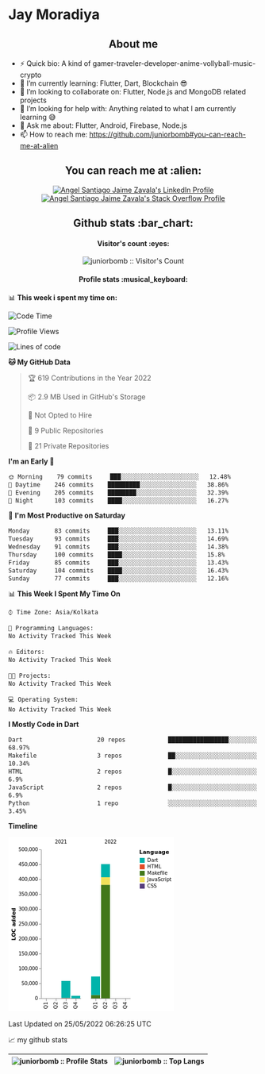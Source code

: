 # Jay Moradiya
 <h2 align="center">About me</h2>
 
- ⚡ Quick bio:                    A kind of gamer-traveler-developer-anime-vollyball-music-crypto </br>
- 🌱 I’m currently learning:        Flutter, Dart, Blockchain 😎</br>
- 👯 I’m looking to collaborate on: Flutter, Node.js and MongoDB related projects </br>
- 🤔 I’m looking for help with:     Anything related to what I am currently learning 😅 </br>
- 💬 Ask me about:                  Flutter, Android, Firebase, Node.js </br>
- 📫 How to reach me:              https://github.com/juniorbomb#you-can-reach-me-at-alien </br>
 

<h2 align="center">You can reach me at :alien:</h2>

<p align="center">

  <a href="https://www.linkedin.com/in/jay-m-86aa14216">
    <img src="https://www.vectorlogo.zone/logos/linkedin/linkedin-icon.svg" alt="Angel Santiago Jaime Zavala's LinkedIn Profile" height="30" width="30">
  </a>

  <a href="https://stackoverflow.com/users/15096319/juniorbomb?tab=profile">
    <img src="https://www.vectorlogo.zone/logos/stackoverflow/stackoverflow-icon.svg" alt="Angel Santiago Jaime Zavala's Stack Overflow Profile" height="30" width="30">
  </a>
	
</p>

<h2 align="center">Github stats :bar_chart:</h2>

<h4 align="center">Visitor's count :eyes:</h4>

<p align="center"><img src="https://profile-counter.glitch.me/{juniorbomb}/count.svg" alt="juniorbomb :: Visitor's Count" /></p>

<h4 align="center">Profile stats :musical_keyboard:</h4>

📊 **This week i spent my time on:**

<!--START_SECTION:waka-->
![Code Time](http://img.shields.io/badge/Code%20Time-0%20secs-blue)

![Profile Views](http://img.shields.io/badge/Profile%20Views-53-blue)

![Lines of code](https://img.shields.io/badge/From%20Hello%20World%20I%27ve%20Written-591%20Thousand%20lines%20of%20code-blue)

**🐱 My GitHub Data** 

> 🏆 619 Contributions in the Year 2022
 > 
> 📦 2.9 MB Used in GitHub's Storage 
 > 
> 🚫 Not Opted to Hire
 > 
> 📜 9 Public Repositories 
 > 
> 🔑 21 Private Repositories  
 > 
**I'm an Early 🐤** 

```text
🌞 Morning    79 commits     ███░░░░░░░░░░░░░░░░░░░░░░   12.48% 
🌆 Daytime    246 commits    █████████░░░░░░░░░░░░░░░░   38.86% 
🌃 Evening    205 commits    ████████░░░░░░░░░░░░░░░░░   32.39% 
🌙 Night      103 commits    ████░░░░░░░░░░░░░░░░░░░░░   16.27%

```
📅 **I'm Most Productive on Saturday** 

```text
Monday       83 commits     ███░░░░░░░░░░░░░░░░░░░░░░   13.11% 
Tuesday      93 commits     ███░░░░░░░░░░░░░░░░░░░░░░   14.69% 
Wednesday    91 commits     ███░░░░░░░░░░░░░░░░░░░░░░   14.38% 
Thursday     100 commits    ████░░░░░░░░░░░░░░░░░░░░░   15.8% 
Friday       85 commits     ███░░░░░░░░░░░░░░░░░░░░░░   13.43% 
Saturday     104 commits    ████░░░░░░░░░░░░░░░░░░░░░   16.43% 
Sunday       77 commits     ███░░░░░░░░░░░░░░░░░░░░░░   12.16%

```


📊 **This Week I Spent My Time On** 

```text
⌚︎ Time Zone: Asia/Kolkata

💬 Programming Languages: 
No Activity Tracked This Week

🔥 Editors: 
No Activity Tracked This Week

🐱‍💻 Projects: 
No Activity Tracked This Week

💻 Operating System: 
No Activity Tracked This Week

```

**I Mostly Code in Dart** 

```text
Dart                     20 repos            █████████████████░░░░░░░░   68.97% 
Makefile                 3 repos             ██░░░░░░░░░░░░░░░░░░░░░░░   10.34% 
HTML                     2 repos             █░░░░░░░░░░░░░░░░░░░░░░░░   6.9% 
JavaScript               2 repos             █░░░░░░░░░░░░░░░░░░░░░░░░   6.9% 
Python                   1 repo              ░░░░░░░░░░░░░░░░░░░░░░░░░   3.45%

```


**Timeline**

![Chart not found](https://raw.githubusercontent.com/juniorbomb/juniorbomb/main/charts/bar_graph.png) 


 Last Updated on 25/05/2022 06:26:25 UTC
<!--END_SECTION:waka-->


📈 my github stats

| <img align="center" src="https://github-readme-stats.vercel.app/api?username=juniorbomb&show_icons=true&count_private=true&theme=tokyonight&hide_border=true" alt="juniorbomb :: Profile Stats" /> | <img align="center" src="https://github-readme-stats.vercel.app/api/top-langs/?username=juniorbomb&langs_count=10&theme=tokyonight&layout=compact&hide_border=true" alt="juniorbomb :: Top Langs" /> 
|------|------|
